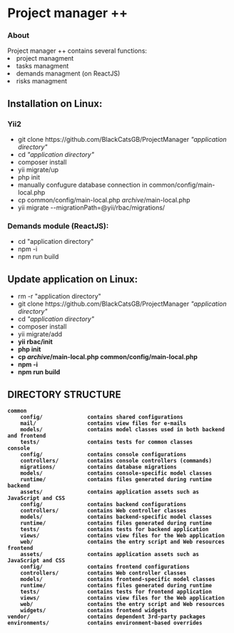 <h1>Project manager ++</h1>
<h3>About</h3>
Project manager ++ contains several functions:
<li>project managment</li>
<li>tasks managment</li>
<li>demands managment (on ReactJS)</li>
<li>risks managment</li>
</ul>

<h2>Installation on Linux:</h2>
<h3>Yii2</h3>
<ul>
<li>git clone https://github.com/BlackCatsGB/ProjectManager <i>"application directory"</i></li>
<li>cd <i>"application directory"</i></li>
<li>composer install</li>
<li>yii migrate/up</li>
<li>php init</li>
<li>manually confugure database connection in common/config/main-local.php</li>
<li>cp common/config/main-local.php <i>archive</i>/main-local.php</li>
<li>yii migrate --migrationPath=@yii/rbac/migrations/</li>
</ul>
<h3>Demands module (ReactJS):</h3>
<ul>
<li>cd "application directory"</li>
<li>npm -i</li>
<li>npm run build</li>
</ul>
<h2>Update application on Linux:</h2>
<ul>
<li>rm -r "application directory"</li>
<li>git clone https://github.com/BlackCatsGB/ProjectManager <i>"application directory"</i></li>
<li>cd <i>"application directory"</i></li>
<li>composer install</li>
<li>yii migrate/add</li>
<li><b>yii rbac/init<b></li>
<li>php init</li>
<li>cp <i>archive</i>/main-local.php common/config/main-local.php</li>
<li>npm -i</li>
<li>npm run build</li>
</ul>


DIRECTORY STRUCTURE
-------------------

```
common
    config/              contains shared configurations
    mail/                contains view files for e-mails
    models/              contains model classes used in both backend and frontend
    tests/               contains tests for common classes    
console
    config/              contains console configurations
    controllers/         contains console controllers (commands)
    migrations/          contains database migrations
    models/              contains console-specific model classes
    runtime/             contains files generated during runtime
backend
    assets/              contains application assets such as JavaScript and CSS
    config/              contains backend configurations
    controllers/         contains Web controller classes
    models/              contains backend-specific model classes
    runtime/             contains files generated during runtime
    tests/               contains tests for backend application    
    views/               contains view files for the Web application
    web/                 contains the entry script and Web resources
frontend
    assets/              contains application assets such as JavaScript and CSS
    config/              contains frontend configurations
    controllers/         contains Web controller classes
    models/              contains frontend-specific model classes
    runtime/             contains files generated during runtime
    tests/               contains tests for frontend application
    views/               contains view files for the Web application
    web/                 contains the entry script and Web resources
    widgets/             contains frontend widgets
vendor/                  contains dependent 3rd-party packages
environments/            contains environment-based overrides
```
